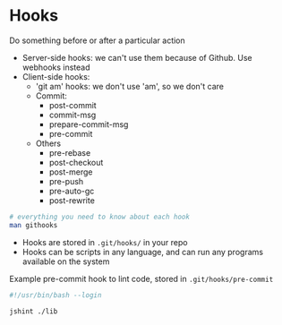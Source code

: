 # Hooks

Do something before or after a particular action

* Server-side hooks: we can't use them because of Github. Use webhooks instead
* Client-side hooks:
  * 'git am' hooks: we don't use 'am', so we don't care
  * Commit:
    * post-commit
    * commit-msg
    * prepare-commit-msg
    * pre-commit
  * Others
    * pre-rebase
    * post-checkout
    * post-merge
    * pre-push
    * pre-auto-gc
    * post-rewrite

```bash
# everything you need to know about each hook
man githooks
```

* Hooks are stored in `.git/hooks/` in your repo
* Hooks can be scripts in any language, and can run any programs available on the system

Example pre-commit hook to lint code, stored in `.git/hooks/pre-commit`

```bash
#!/usr/bin/bash --login

jshint ./lib
```


